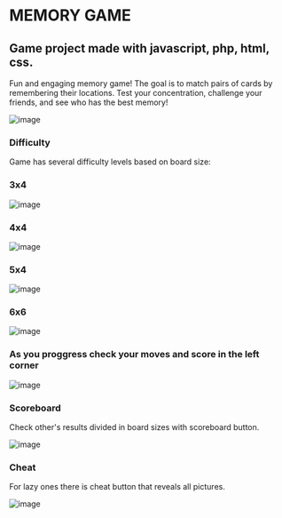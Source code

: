 # MEMORY GAME
## Game project made with javascript, php, html, css.
Fun and engaging memory game! The goal is to match pairs of cards by remembering their locations. 
Test your concentration, challenge your friends, and see who has the best memory!

![image](https://github.com/user-attachments/assets/0e2e4be2-77de-46ff-94cc-8bee3cf9c520)
### Difficulty
Game has several difficulty levels based on board size:<br>
### 3x4
![image](https://github.com/user-attachments/assets/0e2e4be2-77de-46ff-94cc-8bee3cf9c520)
### 4x4
![image](https://github.com/user-attachments/assets/424d7bf6-c8c3-4709-a397-fee78652c59f)
### 5x4
![image](https://github.com/user-attachments/assets/4a94a5da-31bf-42b1-a270-4aabf570a9a7)
### 6x6
![image](https://github.com/user-attachments/assets/168fbd9f-d9c3-405a-8734-dae0b4367b81)
### As you proggress check your moves and score in the left corner

![image](https://github.com/user-attachments/assets/24a4265d-9b2a-4d60-bf9e-e333cf4f874d)
### Scoreboard
Check other's results divided in board sizes with scoreboard button.

![image](https://github.com/user-attachments/assets/aa806120-14be-4799-8996-26bc0012dda9)
### Cheat 
For lazy ones there is cheat button that reveals all pictures.

![image](https://github.com/user-attachments/assets/042769e1-550b-430d-b92f-9ff1a52cdc99)

